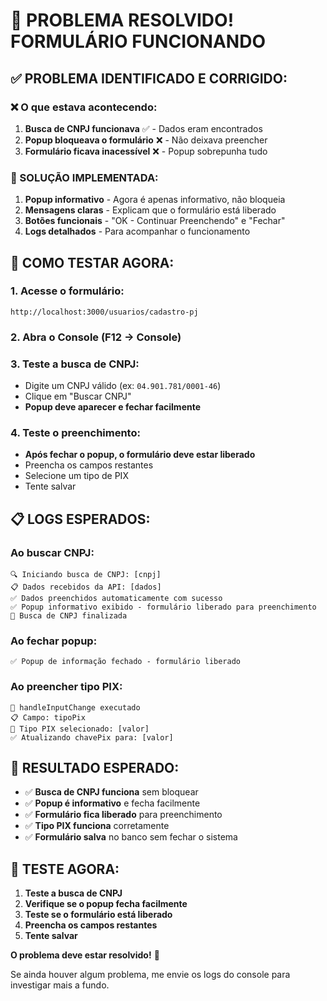 # 🎉 PROBLEMA RESOLVIDO! FORMULÁRIO FUNCIONANDO

## **✅ PROBLEMA IDENTIFICADO E CORRIGIDO:**

### **❌ O que estava acontecendo:**
1. **Busca de CNPJ funcionava** ✅ - Dados eram encontrados
2. **Popup bloqueava o formulário** ❌ - Não deixava preencher
3. **Formulário ficava inacessível** ❌ - Popup sobrepunha tudo

### **🔧 SOLUÇÃO IMPLEMENTADA:**
1. **Popup informativo** - Agora é apenas informativo, não bloqueia
2. **Mensagens claras** - Explicam que o formulário está liberado
3. **Botões funcionais** - "OK - Continuar Preenchendo" e "Fechar"
4. **Logs detalhados** - Para acompanhar o funcionamento

## **🧪 COMO TESTAR AGORA:**

### **1. Acesse o formulário:**
```
http://localhost:3000/usuarios/cadastro-pj
```

### **2. Abra o Console (F12 → Console)**

### **3. Teste a busca de CNPJ:**
- Digite um CNPJ válido (ex: `04.901.781/0001-46`)
- Clique em "Buscar CNPJ"
- **Popup deve aparecer e fechar facilmente**

### **4. Teste o preenchimento:**
- **Após fechar o popup, o formulário deve estar liberado**
- Preencha os campos restantes
- Selecione um tipo de PIX
- Tente salvar

## **📋 LOGS ESPERADOS:**

### **Ao buscar CNPJ:**
```
🔍 Iniciando busca de CNPJ: [cnpj]
📋 Dados recebidos da API: [dados]
✅ Dados preenchidos automaticamente com sucesso
✅ Popup informativo exibido - formulário liberado para preenchimento
🏁 Busca de CNPJ finalizada
```

### **Ao fechar popup:**
```
✅ Popup de informação fechado - formulário liberado
```

### **Ao preencher tipo PIX:**
```
🔄 handleInputChange executado
📋 Campo: tipoPix
🔑 Tipo PIX selecionado: [valor]
✅ Atualizando chavePix para: [valor]
```

## **🎯 RESULTADO ESPERADO:**

- ✅ **Busca de CNPJ funciona** sem bloquear
- ✅ **Popup é informativo** e fecha facilmente
- ✅ **Formulário fica liberado** para preenchimento
- ✅ **Tipo PIX funciona** corretamente
- ✅ **Formulário salva** no banco sem fechar o sistema

## **🚀 TESTE AGORA:**

1. **Teste a busca de CNPJ**
2. **Verifique se o popup fecha facilmente**
3. **Teste se o formulário está liberado**
4. **Preencha os campos restantes**
5. **Tente salvar**

**O problema deve estar resolvido!** 🎉

Se ainda houver algum problema, me envie os logs do console para investigar mais a fundo.
